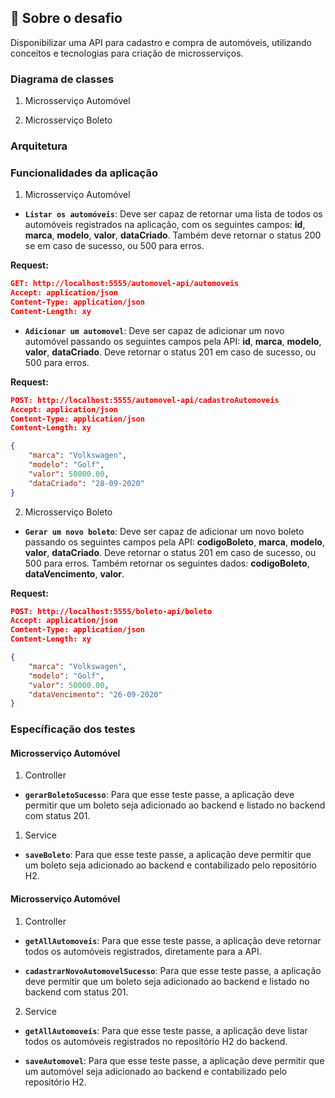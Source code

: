 ## :rocket: Sobre o desafio

Disponibilizar uma API para cadastro e compra de automóveis, utilizando conceitos e tecnologias para criação de microsserviços.

### Diagrama de classes

1. Microsserviço Automóvel

2. Microsserviço Boleto


### Arquitetura


### Funcionalidades da aplicação

1. Microsserviço Automóvel
- **`Listar os automóveis`**: Deve ser capaz de retornar uma lista de todos os automóveis registrados na aplicação, com os seguintes campos: **id**, **marca**, **modelo**, **valor**, **dataCriado**. Também deve retornar o status 200 se em caso de sucesso, ou 500 para erros.

**Request:**
```json
GET: http://localhost:5555/automovel-api/automoveis
Accept: application/json
Content-Type: application/json
Content-Length: xy
```


- **`Adicionar um automovel`**: Deve ser capaz de adicionar um novo automóvel passando os seguintes campos pela API: **id**, **marca**, **modelo**, **valor**, **dataCriado**. Deve retornar o status 201 em caso de sucesso, ou 500 para erros.

**Request:**
```json
POST: http://localhost:5555/automovel-api/cadastroAutomoveis
Accept: application/json
Content-Type: application/json
Content-Length: xy

{
    "marca": "Volkswagen",
    "modelo": "Golf",
    "valor": 50000.00,
    "dataCriado": "28-09-2020"
}
```

2. Microsserviço Boleto
- **`Gerar um novo boleto`**: Deve ser capaz de adicionar um novo boleto passando os seguintes campos pela API: **codigoBoleto**, **marca**, **modelo**, **valor**, **dataCriado**. Deve retornar o status 201 em caso de sucesso, ou 500 para erros. Também retornar os seguintes dados: **codigoBoleto**, **dataVencimento**, **valor**.

**Request:**
```json
POST: http://localhost:5555/boleto-api/boleto
Accept: application/json
Content-Type: application/json
Content-Length: xy

{
    "marca": "Volkswagen",
    "modelo": "Golf",
    "valor": 50000.00,
    "dataVencimento": "26-09-2020"
}
```

### Específicação dos testes 

#### Microsserviço Automóvel

1. Controller
- **`gerarBoletoSucesso`**: Para que esse teste passe, a aplicação deve permitir que um boleto seja adicionado ao backend e listado no backend com status 201.


1. Service
- **`saveBoleto`**: Para que esse teste passe, a aplicação deve permitir que um boleto seja adicionado ao backend e contabilizado pelo repositório H2.

#### Microsserviço Automóvel

1. Controller
- **`getAllAutomoveis`**: Para que esse teste passe, a aplicação deve retornar todos os automóveis registrados, diretamente para a API.

- **`cadastrarNovoAutomovelSucesso`**: Para que esse teste passe, a aplicação deve permitir que um boleto seja adicionado ao backend e listado no backend com status 201.


2. Service

- **`getAllAutomoveis`**: Para que esse teste passe, a aplicação deve listar todos os automóveis registrados no repositório H2 do backend.

- **`saveAutomovel`**: Para que esse teste passe, a aplicação deve permitir que um automóvel seja adicionado ao backend e contabilizado pelo repositório H2.

